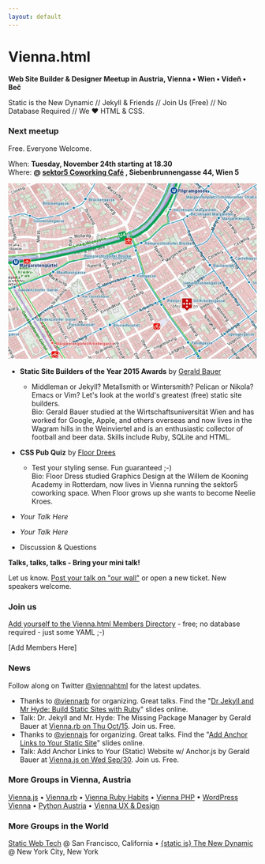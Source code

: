 ```yaml
---
layout: default
---
```


# Vienna.html

**Web Site Builder & Designer Meetup in Austria, Vienna • Wien • Vídeň • Beč**

Static is the New Dynamic // Jekyll & Friends // Join Us (Free) // No Database Required // We ♥ HTML & CSS.


### Next meetup

Free. Everyone Welcome.

When:    **Tuesday, November 24th starting at 18.30**   
Where:   **@ [sektor5 Coworking Café](http://www.sektor5.at) , Siebenbrunnengasse 44, Wien 5**  


![](i/sektor5map.jpg)

- **Static Site Builders of the Year 2015 Awards** by [Gerald Bauer](https://github.com/geraldb)
    - Middleman or Jekyll? Metallsmith or Wintersmith? Pelican or Nikola? Emacs or Vim? Let's look at the world's greatest (free) static site builders.   
      Bio: Gerald Bauer studied at the Wirtschaftsuniversität Wien and has worked for Google, Apple, and others overseas and now lives in the Wagram hills in the Weinviertel and is an enthusiastic collector of football and beer data. Skills include Ruby, SQLite and HTML.
- **CSS Pub Quiz** by [Floor Drees](https://twitter.com/floordrees)
    - Test your styling sense. Fun guaranteed ;-)   
      Bio: Floor Dress studied Graphics Design at the Willem de Kooning Academy in Rotterdam, now lives in Vienna running the sektor5 coworking space. When Floor grows up she wants to become Neelie Kroes.

- _Your Talk Here_
- _Your Talk Here_
- Discussion & Questions

**Talks, talks, talks - Bring your mini talk!**  

Let us know. [Post your talk on "our wall"](https://github.com/viennahtml/members/issues/6) or open a new ticket. New speakers welcome.


### Join us

[Add yourself to the Vienna.html Members Directory](https://github.com/viennahtml/members) - free; no database required - just some YAML ;-)

[Add Members Here]


### News

Follow along on Twitter [@viennahtml](https://twitter.com/viennahtml) for the latest updates.

- Thanks to [@viennarb](https://twitter.com/viennarb) for organizing. Great talks. Find the "[Dr Jekyll and Mr Hyde: Build Static Sites with Ruby](http://slideshow-s9.github.io/demos/drjekyll.html)" slides online.
- Talk: Dr. Jekyll and Mr. Hyde: The Missing Package Manager by Gerald Bauer at [Vienna.rb on Thu Oct/15](http://www.meetup.com/vienna-rb/events/225097350). Join us. Free.
- Thanks to [@viennajs](https://twitter.com/viennajs) for organizing. Great talks. Find the "[Add Anchor Links to Your Static Site](http://slideshow-s9.github.io/demos/anchor.html)" slides online.
- Talk: Add Anchor Links to Your (Static) Website w/ Anchor.js by Gerald Bauer at [Vienna.js on Wed Sep/30](http://www.meetup.com/viennajs/events/220339170). Join us. Free.


### More Groups in Vienna, Austria

[Vienna.js](http://meetup.com/viennajs) •
[Vienna.rb](http://vienna-rb.at) •
[Vienna Ruby Habits](http://meetup.com/RubyHabits) •
[Vienna PHP](http://meetup.com/viennaphp) •
[WordPress Vienna](http://meetup.com/Vienna-WordPress-Meetup) •
[Python Austria](http://pyug.at) •
[Vienna UX & Design](http://meetup.com/uxwien)

### More Groups in the World

[Static Web Tech](http://www.staticwebtech.com) @ San Francisco, California  •
[{static is} The New Dynamic](http://meetup.com/The-New-Dynamic) @ New York City, New York
